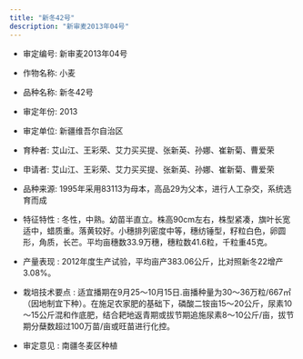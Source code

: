 ```yaml
---
title: "新冬42号"
description: "新审麦2013年04号"
---
```

* 审定编号:  新审麦2013年04号

*  作物名称:  小麦

*  品种名称:  新冬42号

*  审定年份:  2013

*  审定单位:  新疆维吾尔自治区

* 育种者:  艾山江、王彩荣、艾力买买提、张新英、孙娜、崔新菊、曹爱荣

*  申请者:  艾山江、王彩荣、艾力买买提、张新英、孙娜、崔新菊、曹爱荣

*  品种来源:  1995年采用83113为母本，高品29为父本，进行人工杂交，系统选育而成

*  特征特性 : 
冬性，中熟。幼苗半直立。株高90cm左右，株型紧凑，旗叶长宽适中，蜡质重。落黄较好。小穗排列密度中等，穗纺锤型，籽粒白色，卵圆形，角质，长芒。平均亩穗数33.9万穗，穗粒数41.6粒，千粒重45克。
 
*  产量表现 : 
2012年度生产试验，平均亩产383.06公斤，比对照新冬22增产3.08%。

*  栽培技术要点 : 
适宜播期在9月25～10月15日.亩播种量为30～36万粒/667㎡（因地制宜下种）。在施足农家肥的基础下，磷酸二铵亩15～20公斤，尿素10～15公斤混和作底肥，结合耙地返青期或拔节期追施尿素8～10公斤/亩，拔节期分蘖数超过100万苗/亩或旺苗进行化控。

*  审定意见 : 
南疆冬麦区种植
